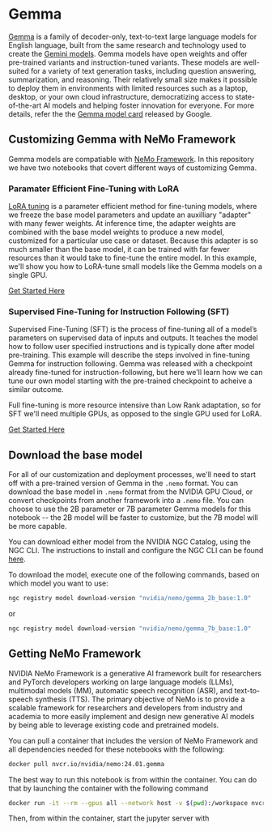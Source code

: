 # Gemma

[Gemma](https://ai.google.dev/gemma/docs) is a family of decoder-only, text-to-text large language models for English language, built from the same research and technology used to create the [Gemini models](https://blog.google/technology/ai/google-gemini-ai/). Gemma models have open weights and offer pre-trained variants and instruction-tuned variants. These models are well-suited for a variety of text generation tasks, including question answering, summarization, and reasoning. Their relatively small size makes it possible to deploy them in environments with limited resources such as a laptop, desktop, or your own cloud infrastructure, democratizing access to state-of-the-art AI models and helping foster innovation for everyone.
For more details, refer the the [Gemma model card](https://ai.google.com/gemma/docs/model_card) released by Google.


## Customizing Gemma with NeMo Framework

Gemma models are compatiable with [NeMo Framework](https://docs.nvidia.com/nemo-framework/user-guide/latest/index.html). In this repository we have two notebooks that covert different ways of customizing Gemma.

### Paramater Efficient Fine-Tuning with LoRA

[LoRA tuning](https://arxiv.org/abs/2106.09685) is a parameter efficient method for fine-tuning models, where we freeze the base model parameters and update an auxilliary "adapter" with many fewer weights. At inference time, the adapter weights are combined with the base model weights to produce a new model, customized for a particular use case or dataset. Because this adapter is so much smaller than the base model, it can be trained with far fewer resources than it would take to fine-tune the entire model. In this example, we'll show you how to LoRA-tune small models like the Gemma models on a single GPU.

[Get Started Here](./lora.ipynb)

### Supervised Fine-Tuning for Instruction Following (SFT)

Supervised Fine-Tuning (SFT) is the process of fine-tuning all of a model’s parameters on supervised data of inputs and outputs. It teaches the model how to follow user specified instructions and is typically done after model pre-training. This example will describe the steps involved in fine-tuning Gemma for instruction following. Gemma was released with a checkpoint already fine-tuned for instruction-following, but here we'll learn how we can tune our own model starting with the pre-trained checkpoint to acheive a similar outcome.

Full fine-tuning is more resource intensive than Low Rank adaptation, so for SFT we'll need multiple GPUs, as opposed to the single GPU used for LoRA.

[Get Started Here](./)

## Download the base model

For all of our customization and deployment processes, we'll need to start off with a pre-trained version of Gemma in the `.nemo` format. You can download the base model in `.nemo` format from the NVIDIA GPU Cloud, or convert checkpoints from another framework into a `.nemo` file. You can choose to use the 2B parameter or 7B parameter Gemma models for this notebook -- the 2B model will be faster to customize, but the 7B model will be more capable.

You can download either model from the NVIDIA NGC Catalog, using the NGC CLI. The instructions to install and configure the NGC CLI can be found [here](https://ngc.nvidia.com/setup/installers/cli).

To download the model, execute one of the following commands, based on which model you want to use:

```bash
ngc registry model download-version "nvidia/nemo/gemma_2b_base:1.0"
```

or

```bash
ngc registry model download-version "nvidia/nemo/gemma_7b_base:1.0"
```

## Getting NeMo Framework

NVIDIA NeMo Framework is a generative AI framework built for researchers and PyTorch developers working on large language models (LLMs), multimodal models (MM), automatic speech recognition (ASR), and text-to-speech synthesis (TTS). The primary objective of NeMo is to provide a scalable framework for researchers and developers from industry and academia to more easily implement and design new generative AI models by being able to leverage existing code and pretrained models.

You can pull a container that includes the version of NeMo Framework and all dependencies needed for these notebooks with the following:

```bash
docker pull nvcr.io/nvidia/nemo:24.01.gemma
```

The best way to run this notebook is from within the container. You can do that by launching the container with the following command

```bash
docker run -it --rm --gpus all --network host -v $(pwd):/workspace nvcr.io/nvidia/nemo:24.01.gemma
```

Then, from within the container, start the jupyter server with